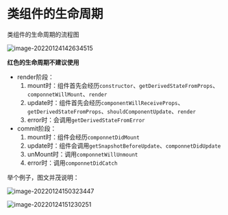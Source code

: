 

# 类组件的生命周期

类组件的生命周期的流程图

![image-20220124142634515](https://gitee.com/yogln/image-mac/raw/master/image-20220124142634515.png)

**红色的生命周期不建议使用**

- render阶段：
  1. mount时：组件首先会经历`constructor`、`getDerivedStateFromProps`、`componnetWillMount`、`render`
  2. update时：组件首先会经历`componentWillReceiveProps`、`getDerivedStateFromProps`、`shouldComponentUpdate`、`render`
  3. error时：会调用`getDerivedStateFromError`
- commit阶段：
  1. mount时：组件会经历`componnetDidMount`
  2. update时：组件会调用`getSnapshotBeforeUpdate`、`componnetDidUpdate`
  3. unMount时：调用`componnetWillUnmount`
  4. error时：调用`componnetDidCatch`

举个例子，图文并茂说明：

![image-20220124150323447](https://gitee.com/yogln/image-mac/raw/master/image-20220124150323447.png)

![image-20220124151230251](https://gitee.com/yogln/image-mac/raw/master/image-20220124151230251.png)

